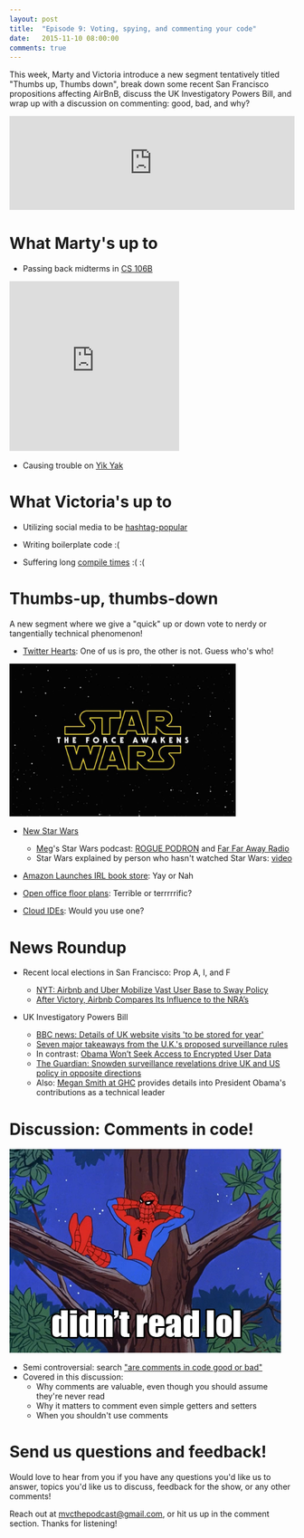 ```yaml
---
layout: post
title:  "Episode 9: Voting, spying, and commenting your code"
date:   2015-11-10 08:00:00
comments: true
---
```


This week, Marty and Victoria introduce a new segment tentatively titled "Thumbs up, Thumbs down", break down some recent San Francisco propositions affecting AirBnB, discuss the UK Investigatory Powers Bill, and wrap up with a discussion on commenting: good, bad, and why? 

<iframe width="100%" height="166" scrolling="no" frameborder="no" src="https://w.soundcloud.com/player/?url=https%3A//api.soundcloud.com/tracks/232436838&amp;color=ff5500&amp;auto_play=false&amp;hide_related=false&amp;show_comments=true&amp;show_user=true&amp;show_reposts=false"></iframe>

# What Marty's up to

- Passing back midterms in [CS 106B](http://web.stanford.edu/class/cs106b/)

<iframe src="https://vine.co/v/ODQlda9A9Xr/embed/simple" width="300" height="300" frameborder="0"></iframe><script src="https://platform.vine.co/static/scripts/embed.js"></script>

- Causing trouble on [Yik Yak](http://www.yikyakapp.com/)

# What Victoria's up to

- Utilizing social media to be [hashtag-popular](https://www.instagram.com/p/9dwToDQ_8d/)

- Writing boilerplate code :(

- Suffering long [compile times](https://xkcd.com/303/) :( :( 

# Thumbs-up, thumbs-down

A new segment where we give a "quick" up or down vote to nerdy or tangentially technical phenomenon!

- [Twitter Hearts](https://blog.twitter.com/2015/hearts-on-twitter): One of us is pro, the other is not. Guess who's who!

<img src="/assets/new-star-wars.jpg" width="400">

- [New Star Wars](http://www.starwars.com/video/star-wars-the-force-awakens-official-teaser-2)
  - [Meg](https://twitter.com/tspofnutmeg)'s Star Wars podcast: [ROGUE PODRON](http://farfarawayradio.com/category/rogue-podron/) and [Far Far Away Radio](http://farfarawayradio.com/category/episodes/)
  - Star Wars explained by person who hasn't watched Star Wars: [video](https://vimeo.com/2809991)

- [Amazon Launches IRL book store](http://arstechnica.com/business/2015/11/amazon-opens-its-first-real-world-bookshop-in-seattle/): Yay or Nah
- [Open office floor plans](http://www.washingtonian.com/articles/work-education/why-open-offices-are-terrible/index.php): Terrible or terrrrrific?
- [Cloud IDEs](https://www.reddit.com/r/programming/comments/3rk3yt/codeanywhere_making_a_cloud_ide_as_fast_as_desktop/): Would you use one?

# News Roundup

- Recent local elections in San Francisco: Prop A, I, and F
  - [NYT: Airbnb and Uber Mobilize Vast User Base to Sway Policy](http://www.nytimes.com/2015/11/05/technology/airbnb-and-uber-mobilize-vast-user-base-to-sway-policy.html?_r=0) 
  - [After Victory, Airbnb Compares Its Influence to the NRA’s](http://www.wired.com/2015/11/after-victory-airbnb-compares-its-influence-to-the-nras/)

- UK Investigatory Powers Bill
  - [BBC news: Details of UK website visits 'to be stored for year'](http://www.bbc.com/news/uk-politics-34715872)
  - [Seven major takeaways from the U.K.'s proposed surveillance rules](https://theintercept.com/2015/11/05/seven-major-takeaways-from-the-u-k-s-proposed-surveillance-rules/)
  - In contrast: [Obama Won’t Seek Access to Encrypted User Data](http://www.nytimes.com/2015/10/11/us/politics/obama-wont-seek-access-to-encrypted-user-data.html)
  - [The Guardian: Snowden surveillance revelations drive UK and US policy in opposite directions](http://www.theguardian.com/world/2015/nov/04/uk-surveillance-proposal-nsa-gchq-edward-snowden)
  - Also: [Megan Smith at GHC](http://ghc.anitaborg.org/conference-overview/livestream-schedule-2015/wednesday-livestream-2015/) provides details into President Obama's contributions as a technical leader

# Discussion: Comments in code!
<img src="/assets/didnt-read-lol.png">

- Semi controversial: search ["are comments in code good or bad"](https://www.google.com/webhp?sourceid=chrome-instant&ion=1&espv=2&ie=UTF-8#q=are+comments+in+code+good+or+bad)
- Covered in this discussion:
  - Why comments are valuable, even though you should assume they're never read
  - Why it matters to comment even simple getters and setters
  - When you shouldn't use comments



# Send us questions and feedback!

Would love to hear from you if you have any questions you'd like us to answer, topics you'd like us to discuss, feedback for the show, or any other comments! 

Reach out at <mvcthepodcast@gmail.com>, or hit us up in the comment section. Thanks for listening!
